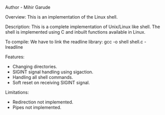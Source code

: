 Author - Mihir Garude

Overview:
This is an implementation of the Linux shell.

Description: 
This is a complete implementation of Unix/Linux like shell. The shell is implemented using C and 
inbuilt functions available in Linux. 

To compile:
We have to link the readline library:
gcc -o shell shell.c -lreadline

Features: 
- Changing directories.
- SIGINT signal handling using sigaction.
- Handling all shell commands.
- Soft reset on receiving SIGINT signal.

Limitations:
- Redirection not implemented.
- Pipes not implemented.
